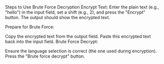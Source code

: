 Steps to Use Brute Force Decryption
Encrypt Text: Enter the plain text (e.g., "hello") in the input field, set a shift (e.g., 2), and press the "Encrypt" button. The output should show the encrypted text.

Prepare for Brute Force:

Copy the encrypted text from the output field.
Paste this encrypted text back into the input field.
Brute Force Decrypt:

Ensure the language selection is correct (the one used during encryption).
Press the "Brute force decrypt" button.